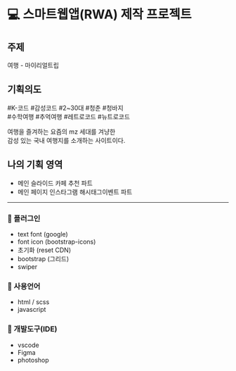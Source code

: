 # :computer: 스마트웹앱(RWA) 제작 프로젝트

## 주제
여행 - 마이리얼트립 

## 기획의도

#K-코드 #감성코드 #2~30대 #청춘 #청바지   
#수학여행 #추억여행 #레트로코드 #뉴트로코드 

여행을 즐겨하는 요즘의 mz 세대를 겨냥한      
감성 있는 국내 여행지를 소개하는 사이트이다.

## 나의 기획 영역

- 메인 슬라이드 카페 추천 파트
- 메인 페이지 인스타그램 해시태그이벤트 파트

- - -

### :pushpin: 플러그인
- text font (google)
- font icon (bootstrap-icons)
- 초기화 (reset CDN)
- bootstrap (그리드)
- swiper

### :pushpin: 사용언어
- html / scss
- javascript

### :pushpin: 개발도구(IDE)
- vscode
- Figma
- photoshop

